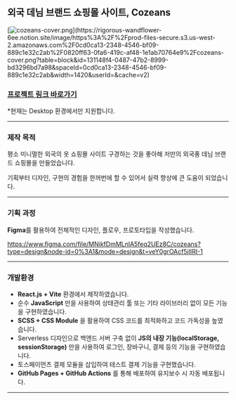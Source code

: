 ## 외국 데님 브랜드 쇼핑몰 사이트, Cozeans

[![cozeans-cover.png]([https://prod-files-secure.s3.us-west-2.amazonaws.com/0cd0ca13-2348-4546-bf09-889c1e32c2ab/0820ff63-0fa6-419c-af48-1e1ab70764e9/cozeans-cover.png](https://rigorous-wandflower-6ee.notion.site/image/https%3A%2F%2Fprod-files-secure.s3.us-west-2.amazonaws.com%2F0cd0ca13-2348-4546-bf09-889c1e32c2ab%2F0820ff63-0fa6-419c-af48-1e1ab70764e9%2Fcozeans-cover.png?table=block&id=131148f4-0487-47b2-8999-bd3296bd7a98&spaceId=0cd0ca13-2348-4546-bf09-889c1e32c2ab&width=1420&userId=&cache=v2))](https://rigorous-wandflower-6ee.notion.site/image/https%3A%2F%2Fprod-files-secure.s3.us-west-2.amazonaws.com%2F0cd0ca13-2348-4546-bf09-889c1e32c2ab%2F0820ff63-0fa6-419c-af48-1e1ab70764e9%2Fcozeans-cover.png?table=block&id=131148f4-0487-47b2-8999-bd3296bd7a98&spaceId=0cd0ca13-2348-4546-bf09-889c1e32c2ab&width=1420&userId=&cache=v2)

### [프로젝트 링크 바로가기](https://son9son9.github.io/cozeans/)

*현재는 Desktop 환경에서만 지원합니다.

---

### 제작 목적

평소 미니멀한 외국의 옷 쇼핑몰 사이트 구경하는 것을 좋아해
저만의 외국풍 데님 브랜드 쇼핑몰을 만들었습니다.

기획부터 디자인, 구현의 경험을 한꺼번에 할 수 있어서 실력 향상에 큰 도움이 되었습니다.

---

### 기획 과정

**Figma**를 활용하여 전체적인 디자인, 플로우, 프로토타입을 작성했습니다.

https://www.figma.com/file/MNikfDmMLnlA5feq2UEz8C/cozeans?type=design&node-id=0%3A1&mode=design&t=veY0grOAcf5jlIRI-1

---

### 개발환경

- **React.js + Vite**  환경에서 제작하였습니다.
- 순수 **JavaScript** 만을 사용하여 상태관리 툴 또는 기타 라이브러리 없이 모든 기능을 구현하였습니다.
- **SCSS + CSS Module** 을 활용하여 CSS 코드를 최적화하고 코드 가독성을 높였습니다.
- Serverless 디자인으로 백엔드 서버 구축 없이 **JS의 내장 기능(localStorage, sessionStorage)** 만을 사용하여 로그인, 장바구니, 결제 등의 기능을 구현하였습니다.
- 토스페이먼츠 결제 모듈을 삽입하여 테스트 결제 기능을 구현했습니다.
- **GitHub Pages + GitHub Actions** 를 통해 배포하여 유지보수 시 자동 배포됩니다.

---
